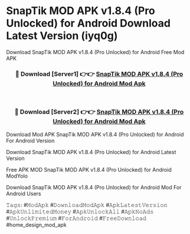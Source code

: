 # SnapTik MOD APK v1.8.4 (Pro Unlocked) for Android Download Latest Version (iyq0g)
Download SnapTik MOD APK v1.8.4 (Pro Unlocked) for Android Free Mod APK

<div align="center">
<h3>🔴 Download [Server1] 👉👉 <a href="https://apkcomod.com?title=SnapTik_MOD_APK_v1.8.4_(Pro_Unlocked)_for_Android">SnapTik MOD APK v1.8.4 (Pro Unlocked) for Android Mod Apk</a></h3><br>

<h3>🔴 Download [Server2] 👉👉 <a href="https://apkcomod.com?title=SnapTik_MOD_APK_v1.8.4_(Pro_Unlocked)_for_Android">SnapTik MOD APK v1.8.4 (Pro Unlocked) for Android Mod Apk</a></h3>
</div>


Download Mod APK SnapTik MOD APK v1.8.4 (Pro Unlocked) for Android For Android Version

Download SnapTik MOD APK v1.8.4 (Pro Unlocked) for Android Latest Version

Free APK MOD SnapTik MOD APK v1.8.4 (Pro Unlocked) for Android ModYolo

Download SnapTik MOD APK v1.8.4 (Pro Unlocked) for Android Mod For Android Users

𝚃𝚊𝚐𝚜: #𝙼𝚘𝚍𝙰𝚙𝚔 #𝙳𝚘𝚠𝚗𝚕𝚘𝚊𝚍𝙼𝚘𝚍𝙰𝚙𝚔 #𝙰𝚙𝚔𝙻𝚊𝚝𝚎𝚜𝚝𝚅𝚎𝚛𝚜𝚒𝚘𝚗 #𝙰𝚙𝚔𝚄𝚗𝚕𝚒𝚖𝚒𝚝𝚎𝚍𝙼𝚘𝚗𝚎𝚢 #𝙰𝚙𝚔𝚄𝚗𝚕𝚘𝚌𝚔𝙰𝚕𝚕 #𝙰𝚙𝚔𝙽𝚘𝙰𝚍𝚜 #𝚄𝚗𝚕𝚘𝚌𝚔𝙿𝚛𝚎𝚖𝚒𝚞𝚖 #𝙵𝚘𝚛𝙰𝚗𝚍𝚛𝚘𝚒𝚍 #𝙵𝚛𝚎𝚎𝙳𝚘𝚠𝚗𝚕𝚘𝚊𝚍 #home_design_mod_apk